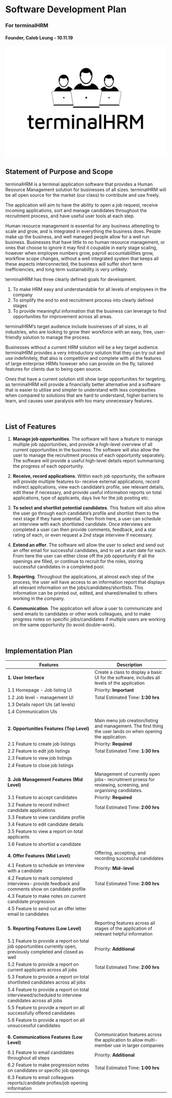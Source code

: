 # Software Development Plan
### For **terminalHRM**

#### Founder, Caleb Leung - 10.11.19
![logo](./terminalHRM-logo.png)

## **Statement of Purpose and Scope**

terminalHRM is a terminal application software that provides a Human Resource Management solution for businesses of all sizes. terminalHRM will be all open source for the market (our class) to contribute and use freely. 

The application will aim to have the ability to open a job request, receive incoming applications, sort and manage candidates throughout the recruitment process, and have useful user tools at each step. 

Human resource management is essential for any business attempting to scale and grow, and is integrated in everything the business does. People make up the business, and well managed people allow for a well run business. Businesses that have little to no human resource management, or ones that choose to ignore it may find it coupable in early stage scaling, however when employee numbers grow, payroll accountabilities grow, workflow scope changes, without a well integrated system that keeps all these aspects interconnected, the business will suffer short term inefficiencies, and long term sustainability is very unlikely. 

terminalHRM has three clearly defined goals for development.

1. To make HRM easy and understandable for all levels of employees in the company
2. To simplify the end to end recruitment process into clearly defined stages
3. To provide meaningful information that the business can leverage to find opportunities for improvement across all areas. 

terminalHRM’s target audience include businesses of all sizes, in all industries, who are looking to grow their workforce with an easy, free, user-friendly solution to manage the process. 

Businesses without a current HRM solution will be a key target audience. terminalHRM provides a very introductory solution that they can try out and use indefinitely, that also is competitive and complete with all the features of large enterprise HRMs however who can provide on the fly, tailored features for clients due to being open source.  

Ones that have a current solution still show large opportunities for targeting, as terminalHRM will provide a financially better alternative and a software that is easier to utilise and simpler to understand with less complexities when compared to solutions that are hard to understand, higher barriers to learn, and causes user paralysis with too many unnecessary features. 

<br>

## **List of Features**

1. **Manage job opportunities**. The software will have a feature to manage multiple job opportunities, and provide a high-level overview of all current opportunities in the business. The software will also allow the user to manage the recruitment process of each opportunity separately. The software will provide a useful high-level details report summarising the progress of each opportunity. 

2. **Receive, record applications**. Within each job opportunity, the software will provide multiple features to- receive external applications, record indirect applications, view each candidate’s profile, see relevant details, edit these if necessary, and provide useful information reports on total applications, type of applicants, days live for the job posting etc. 

3. **To select and shortlist potential candidates**. This feature will also allow the user go through each candidate’s profile and shortlist them to the next stage if they have potential. Then from here, a user can schedule an interview with each shortlisted candidate. Once interviews are completed a user can then provide comments, feedback, and a star rating of each, or even request a 2nd stage interview if necessary. 

4. **Extend an offer**. The software will allow the user to select and send out an offer email for successful candidates, and to set a start date for each. From here the user can either close off the job opportunity if all the openings are filled, or continue to recruit for the roles, storing successful candidates in a completed pool.

5. **Reporting**. Throughout the applications, at almost each step of the process, the user will have access to an information report that displays all relevant information on the jobs/candidates/shortlists. This information can be printed out, edited, and shared/emailed to others working in the company. 

6. **Communication**. The application will allow a user to communicate and send emails to candidates or other work colleagues, and to make progress notes on specific jobs/candidates if multiple users are working on the same opportunity (to avoid double-work).

<br>

## **Implementation Plan**

| Features      | Description |
| ----------- | ----------- |
| **1. User Interface** | Create a class to display a basic UI for the software, includes all levels of the application     |
| 1.1 Homepage - Job listing UI |    Priority: **Important**      |
| 1.2 Job level - management UI |   Total Estimated Time: **1:30 hrs**       |
| 1.3 Details report UIs (all levels)|      |
| 1.4 Communication UIs |         |
|    |  |
| **2. Opportunities Features (Top Level)** | Main menu job creation/listing and management. The first thing the user lands on when opening the application.        |
| 2.1 Feature to create job listings|  Priority: **Required**        |
| 2.2 Feature to edit job listings |  Total Estimated Time: **1:30 hrs**        |
| 2.3 Feature to view job listings |      |
| 2.4 Feature to close job listings |    |
| | 
| **3. Job Management Features (Mid Level)** | Management of currently open jobs- recruitment proess for reviewing, screening, and organising candidates. |
| 3.1 Feature to accept candidates|  Priority: **Required**        |
| 3.2 Feature to record indirect candidate applications |  Total Estimated Time: **2:00 hrs**        |
| 3.3 Feature to view candidate profile |      |
| 3.4 Feature to edit candidate details |    |
| 3.5 Feature to view a report on total applicants |         |
| 3.6 Feature to shortlist a candidate |         |
||
| **4. Offer Features (Mid Level)** | Offering, accepting, and recording successful candidates |
| 4.1 Feature to schedule an interview with a candidate|  Priority: **Mid-level**        |
| 4.2 Feature to mark completed interviews- provide feedback and comments show on candidate profile |  Total Estimated Time: **2:00 hrs**        |
| 4.3 Feature to make notes on current candidate progression |      |
| 4.5 Feature to send out an offer letter email to candidates |    |
||
| **5. Reporting Features (Low Level)** | Reporting features across all stages of the application of relevant helpful information |
| 5.1 Feature to provide a report on total job opportunities currently open, previously completed and closed as well|  Priority: **Additional**        |
| 5.2 Feature to provide a report on current applicants across all jobs |  Total Estimated Time: **2:00 hrs**        |
| 5.3 Feature to provide a report on total shortlisted candidates across all jobs |      |
| 5.4 Feature to provide a report on total interviewed/scheduled to interview candidates across all jobs |    |
| 5.5 Feature to provide a report on all successfully offered candidates|    |
| 5.6 Feature to provide a report on all unsuccessful candidates|    |
||
| **6. Communications Features (Low Level)** | Communication features across the application to allow multi-member use in larger companies |
| 6.1 Feature to email candidates throughout all steps|  Priority: **Additional**        |
| 6.2 Feature to make progression notes on candidates or specific job openings |  Total Estimated Time: **1:00 hrs**        |
| 6.3 Feature to email colleagues reports/candidate profies/job opening information|      |





